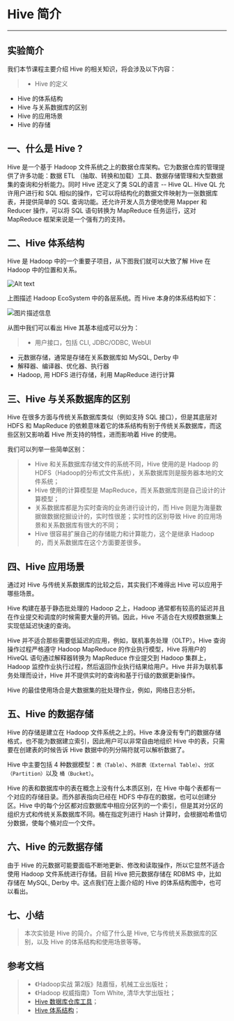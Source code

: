 # Hive 简介

---

## 实验简介

我们本节课程主要介绍 Hive 的相关知识，将会涉及以下内容：

> * Hive 的定义
* Hive 的体系结构
* Hive 与关系数据库的区别
* Hive 的应用场景
* Hive 的存储

## 一、什么是 Hive ?

Hive 是一个基于 Hadoop 文件系统之上的数据仓库架构。它为数据仓库的管理提供了许多功能：数据 ETL （抽取、转换和加载）工具、数据存储管理和大型数据集的查询和分析能力。同时 Hive 还定义了类 SQL的语言 -- Hive QL. Hive QL 允许用户进行和 SQL 相似的操作，它可以将结构化的数据文件映射为一张数据库表，并提供简单的 SQL 查询功能。还允许开发人员方便地使用 Mapper 和 Reducer 操作，可以将 SQL 语句转换为 MapReduce 任务运行，这对 MapReduce 框架来说是一个强有力的支持。 

## 二、Hive 体系结构

Hive 是 Hadoop 中的一个重要子项目，从下图我们就可以大致了解 Hive 在 Hadoop 中的位置和关系。

![Alt text](https://dn-anything-about-doc.qbox.me/hbase/1.jpg)

上图描述 Hadoop EcoSystem 中的各层系统。而 Hive 本身的体系结构如下：

![图片描述信息](https://dn-anything-about-doc.qbox.me/userid46108labid759time1427342632496)

从图中我们可以看出 Hive 其基本组成可以分为：

> * 用户接口，包括 CLI, JDBC/ODBC, WebUI
* 元数据存储，通常是存储在关系数据库如 MySQL, Derby 中
* 解释器、编译器、优化器、执行器
* Hadoop, 用 HDFS 进行存储，利用 MapReduce 进行计算

## 三、Hive 与关系数据库的区别

Hive 在很多方面与传统关系数据库类似（例如支持 SQL 接口），但是其底层对 HDFS 和 MapReduce 的依赖意味着它的体系结构有别于传统关系数据库，而这些区别又影响着 Hive 所支持的特性，进而影响着 Hive 的使用。

我们可以列举一些简单区别：

>  * Hive 和关系数据库存储文件的系统不同，Hive 使用的是 Hadoop 的HDFS（Hadoop的分布式文件系统），关系数据库则是服务器本地的文件系统；
>  * Hive 使用的计算模型是 MapReduce，而关系数据库则是自己设计的计算模型；
>  * 关系数据库都是为实时查询的业务进行设计的，而 Hive 则是为海量数据做数据挖掘设计的，实时性很差；实时性的区别导致 Hive 的应用场景和关系数据库有很大的不同；
>  * Hive 很容易扩展自己的存储能力和计算能力，这个是继承 Hadoop 的，而关系数据库在这个方面要差很多。

## 四、Hive 应用场景

通过对 Hive 与传统关系数据库的比较之后，其实我们不难得出 Hive 可以应用于哪些场景。

Hive 构建在基于静态批处理的 Hadoop 之上，Hadoop 通常都有较高的延迟并且在作业提交和调度的时候需要大量的开销。因此，Hive 不适合在大规模数据集上实现低延迟快速的查询。

Hive 并不适合那些需要低延迟的应用，例如，联机事务处理（OLTP）。Hive 查询操作过程严格遵守 Hadoop MapReduce 的作业执行模型，Hive 将用户的 HiveQL 语句通过解释器转换为 MapReduce 作业提交到 Hadoop 集群上，Hadoop 监控作业执行过程，然后返回作业执行结果给用户。Hive 并非为联机事务处理而设计，Hive 并不提供实时的查询和基于行级的数据更新操作。

Hive 的最佳使用场合是大数据集的批处理作业，例如，网络日志分析。

## 五、Hive 的数据存储

Hive 的存储是建立在 Hadoop 文件系统之上的。Hive 本身没有专门的数据存储格式，也不能为数据建立索引，因此用户可以非常自由地组织 Hive 中的表，只需要在创建表的时候告诉 Hive 数据中的列分隔符就可以解析数据了。

Hive 中主要包括 4 种数据模型：`表（Table）`、`外部表（External Table）`、`分区（Partition）`以及 `桶（Bucket）`。

Hive 的表和数据库中的表在概念上没有什么本质区别，在 Hive 中每个表都有一个对应的存储目录。而外部表指向已经在 HDFS 中存在的数据，也可以创建分区。Hive 中的每个分区都对应数据库中相应分区列的一个索引，但是其对分区的组织方式和传统关系数据库不同。桶在指定列进行 Hash 计算时，会根据哈希值切分数据，使每个桶对应一个文件。

## 六、Hive 的元数据存储

由于 Hive 的元数据可能要面临不断地更新、修改和读取操作，所以它显然不适合使用 Hadoop 文件系统进行存储。目前 Hive 把元数据存储在 RDBMS 中，比如存储在 MySQL, Derby 中。这点我们在上面介绍的 Hive 的体系结构图中，也可以看出。

## 七、小结

> 本次实验是 Hive 的简介。介绍了什么是 Hive, 它与传统关系数据库的区别，以及 Hive 的体系结构和使用场景等等。


## 参考文档

> * 《Hadoop实战 第2版》陆嘉恒，机械工业出版社；
> * 《Hadoop 权威指南》Tom White, 清华大学出版社；
> * [Hive 数据库仓库工具](http://baike.baidu.com/subview/699292/10164173.htm#8)；
> * [Hive 体系结构](http://sishuok.com/forum/blogPost/list/0/6231.html)；






